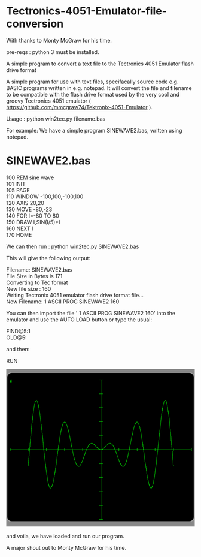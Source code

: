 # Tectronics-4051-Emulator-file-conversion
With thanks to Monty McGraw for his time.

pre-reqs : python 3 must be installed.

A simple program to convert a text file to the Tectronics 4051 Emulator flash drive format

A simple program for use with text files, specifacally source code e.g. BASIC programs written in e.g. notepad. It will convert the file and filename to be compatible with the flash drive format used by the very cool and groovy Tectronics 4051 emulator ( https://github.com/mmcgraw74/Tektronix-4051-Emulator ).

Usage : python win2tec.py filename.bas

For example: We have a simple program SINEWAVE2.bas, written using notepad.

SINEWAVE2.bas
=============

100 REM sine wave <br/>
101 INIT   <br/>
105 PAGE  <br/>
110 WINDOW -100,100,-100,100  <br/>
120 AXIS 20,20  <br/>
130 MOVE -80,-23  <br/>
140 FOR I=-80 TO 80  <br/>
150 DRAW I,SIN(I/5)*I  <br/>
160 NEXT I  <br/>
170 HOME  <br/>

We can then run :
                  python win2tec.py SINEWAVE2.bas

This will give the following output:

Filename: SINEWAVE2.bas  <br/>
File Size in Bytes is 171  <br/>
Converting to Tec format  <br/>
New file size : 160  <br/>
Writing Tectronix 4051 emulator flash drive format file...  <br/>
New Filename: 1      ASCII   PROG SINEWAVE2 160  <br/>

You can then import the file ' 1      ASCII   PROG SINEWAVE2 160' into the emulator and use the AUTO LOAD button or type the usual:

FIND@5:1  <br/>
OLD@5:  <br/>

and then:

RUN

![Alt text](https://github.com/Wayne-AJP-Byrne/Tectronics-4051-Emulator-file-conversion/blob/main/SINEWAVE2.png "Sine Wave Example")

and voila, we have loaded and run our program.

A major shout out to Monty McGraw for his time.


